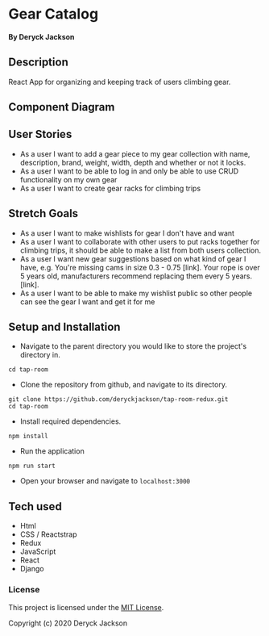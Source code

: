 # Gear Catalog

#### By Deryck Jackson

## Description

React App for organizing and keeping track of users climbing gear.

## Component Diagram



## User Stories

* As a user I want to add a gear piece to my gear collection with name, description, brand, weight, width, depth and whether or not it locks.
* As a user I want to be able to log in and only be able to use CRUD functionality on my own gear
* As a user I want to create gear racks for climbing trips

## Stretch Goals

* As a user I want to make wishlists for gear I don't have and want
* As a user I want to collaborate with other users to put racks together for climbing trips, it should be able to make a list from both users collection.
* As a user I want new gear suggestions based on what kind of gear I have, e.g. You're missing cams in size 0.3 - 0.75 [link]. Your rope is over 5 years old, manufacturers recommend replacing them every 5 years. [link].
* As a user I want to be able to make my wishlist public so other people can see the gear I want and get it for me

## Setup and Installation
* Navigate to the parent directory you would like to store the project's directory in.
```
cd tap-room
```
* Clone the repository from github, and navigate to its directory.
```
git clone https://github.com/deryckjackson/tap-room-redux.git
cd tap-room
```
* Install required dependencies.
```
npm install
```
* Run the application
```
npm run start
```
* Open your browser and navigate to `localhost:3000`

## Tech used

* Html
* CSS / Reactstrap
* Redux
* JavaScript
* React
* Django

### License

This project is licensed under the [MIT License](https://opensource.org/licenses/MIT).

Copyright (c) 2020 Deryck Jackson
